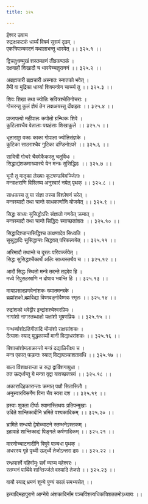 ```yaml
---
title: ३२५

---
```

ईश्वर उवाच  
रुद्राक्षकटकं धार्य्यं विषमं सुसमं दृढम् ।  
एकत्रिपञ्चवदनं यथालाभन्तु धारयेत् ।। ३२५.१ ।।  
  
द्विचतुःषण्मुखं शस्तमव्रणं तीव्रकण्ठकं ।  
दक्षवाहौ शिखादौ च धारयेच्चतुराननं ।। ३२५.२ ।।  
  
अब्रह्मचारी ब्रह्मचारी अस्नातः स्नातको भवेत् ।  
हैमी वा मुद्रिका धार्य्या शिवमन्त्रेण चार्च्च्य तु ।। ३२५.३ ।।  
  
शिवः शिखा तथा ज्योतिः सवित्रश्चेतिगोचराः ।  
गोचरन्तु कुलं ज्ञेयं तेन लक्षअयस्तु दीक्षइतः ।। ३२५.४ ।।  
  
प्राजापत्यो महीपालः कपोतो ग्रन्थिकः शिवे ।  
कुटिलाश्चैव वेतालाः पद्महंसाः शिखाकुले ।। ३२५.५ ।।  
  
धृताराष्ट्रा वकाः काका गोपाला ज्योतिसंज्ञके ।  
कुटिका साठराश्चैव गुटिका दण्डिनोऽपरे ।। ३२५.६ ।।  
  
सावित्री गोचरे चैवमेकैकस्तु चतुर्विधः ।  
सिद्धाद्यंशकमाख्यास्ये येन मन्त्रः सुसिद्धिदः ।। ३२५.७ ।।  
  
भूमौ तु मातृका लेख्याः कूटषण्डविवर्ज्जिताः ।  
मन्त्राक्षराणि विश्लिष्य अनुस्वारं नयेत् पृथक् ।। ३२५.८ ।।  
  
साधकस्य तु या संज्ञा तस्या विश्लेषणं चरेत् ।  
मन्त्रस्यादौ तथा चान्ते साधकार्णानि योजयेत् ।। ३२५.९ ।।  
  
सिद्धः साध्यः सुसिद्धोऽरिः संज्ञातो गणयेत् क्रमात् ।  
मन्त्रस्यादौ तथा चान्ते सिद्धिदः स्याच्छतांशतः ।। ३२५.१० ।।  
  
सिद्धादिश्चान्तसिद्धिश्च तत्क्षणादेव सिध्यति ।  
सुसुद्धादिः सुसिद्धान्तः सिद्धवत् परिकल्पयेत् ।। ३२५.११ ।।  
  
अरिमादौ तथान्ते च दूरतः परिवर्ज्जयेत् ।  
सिद्धः सुसिद्धश्चैकार्थे अलिः साध्यस्तथैव च ।। ३२५.१२ ।।  
  
आदौ सिद्धः स्थितो मन्त्रे तदन्ते तद्वदेव हि ।  
मध्ये रिपुसहस्राणि न दोषाय भवन्ति हि ।। ३२५.१३ ।।  
  
मायाप्रसादप्रणवेनांशकः ख्यातमन्त्रके ।  
ब्रह्मांशको ब्र्ह्मविद्या विष्णवङ्गोवैष्णवः स्मृतः ।। ३२५.१४ ।।  
  
रुद्रांशको भवेद्वीर इन्द्रांशश्चेश्वरप्रियः ।  
नागांशो नागस्तब्धाक्षो यक्षांशो भूषणप्रियः ।। ३२५.१५ ।।  
  
गन्धर्व्वाशोऽतिगीतादि भीमांशो राक्षसांशकः ।  
दैत्याशः स्याद्‌ युद्धकार्य्यो मानी विद्याधरांशकः ।। ३२५.१६ ।।  
  
पिशाचांशोमलाक्रान्तो मन्त्रं दद्यान्निरीक्ष्य च ।  
मन्त्र एकात् फड़न्तः स्यात् विद्यापञ्चाशतावधि ।। ३२५.१७ ।।  
  
बाला विंशाक्षरान्ता च रुद्रा द्वाविंशगायुधा ।  
तत ऊद्‌र्ध्वन्तु ये मन्त्रा वृद्वा यावच्छतत्रयं ।। ३२५.१८ ।।  
  
अकारादिहकारान्ताः क्रमात् पक्षौ सितासितौ ।  
अनुस्वारविसर्गेण विना चैव स्वरा दश ।। ३२५.१९ ।।  
  
ह्रस्वाः शुक्ला दीर्घाः श्यामांस्तिथयः प्रतिपन्मुखाः ।  
उदिते शान्तिकादीनि भ्रमिते वश्यकादिकम् ।। ३२५.२० ।।  
  
भ्रामिते सन्धयो द्वेषोच्चाटने स्तम्भनेऽस्तकम् ।  
इहावाहे शान्तिकाद्यं पिङ्गले कर्षणादिकम् ।। ३२५.२१ ।।  
  
मारणोच्चाटनादीनि विषुवे पञ्चधा पृथक् ।  
अधरस्य गृहे पृथ्वी ऊद्‌र्ध्वे तेजोऽन्तरा द्रवः ।। ३२५.२२ ।।  
  
रन्ध्रपार्श्वे वहिर्वायुः सर्वं व्याप्य महेश्वरः ।  
स्तम्भनं पार्थिवे शान्तिर्ज्जले वश्यादि तेजसे ।। ३२५.२३ ।।  
  
वायौ स्याद् भ्रमणं शून्ये पुण्यं कालं समभ्यसेत् ।।  
  
इत्यादिमहापुराणे आग्नेये अंशकादिर्नांम पञ्चविंशत्यधिकत्रिशततमोऽध्यायः ।।